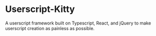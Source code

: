 # Userscript-Kitty
A userscript framework built on Typescript, React, and jQuery to make userscript creation as painless as possible.
